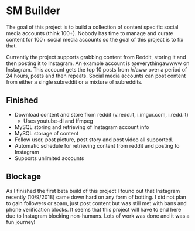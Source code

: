 # SM Builder

The goal of this project is to build a collection of content specific social media accounts (think 100+). Nobody has time to manage and curate content for 100+ social media accounts so the goal of this project is to fix that.

Currently the project supports grabbing content from Reddit, storing it and then posting it to Instagram. An example account is @everythingawwww on Instagram. This account gets the top 10 posts from /r/aww over a period of 24 hours, posts and then repeats.
Social media accounts can post content from either a single subreddit or a mixture of subreddits.

Finished
--------
- Download content and store from reddit (v.redd.it, i.imgur.com, i.redd.it)
  - Uses youtube-dl and ffmpeg
- MySQL storing and retrieving of Instagram account info
- MySQL storage of content
- Follow user, post picture, post story and post video all supported.
- Automatic schedule for retrieving content from reddit and posting to Instagram
- Supports unlimited accounts

Blockage
--------
As I finished the first beta build of this project I found out that Instagram recently (10/9/2018) came down hard on any form of botting. I did not plan to gain followers or spam, just post content but was still met with bans and phone verification blocks. It seems that this project will have to end here due to Instagram blocking non-humans. Lots of work was done and it was a fun journey!

